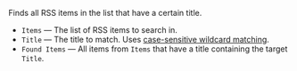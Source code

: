 Finds all RSS items in the list that have a certain title.

   - `Items` — The list of RSS items to search in.
   - `Title` — The title to match.  Uses [case-sensitive wildcard matching](vuo-nodeset://vuo.text).
   - `Found Items` — All items from `Items` that have a title containing the target `Title`.
